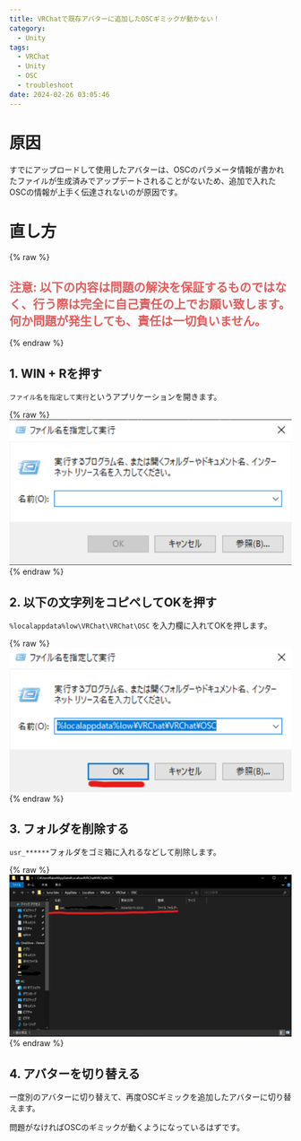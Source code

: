 ```yaml
---
title: VRChatで既存アバターに追加したOSCギミックが動かない！
category:
  - Unity
tags:
  - VRChat
  - Unity
  - OSC
  - troubleshoot
date: 2024-02-26 03:05:46
---
```


# 原因

すでにアップロードして使用したアバターは、OSCのパラメータ情報が書かれたファイルが生成済みでアップデートされることがないため、追加で入れたOSCの情報が上手く伝達されないのが原因です。

# 直し方

{% raw %}
<h2 style="color: #e35c5c">注意: 以下の内容は問題の解決を保証するものではなく、行う際は完全に自己責任の上でお願い致します。何か問題が発生しても、責任は一切負いません。</h2>
{% endraw %}

## 1. WIN + Rを押す

`ファイル名を指定して実行`というアプリケーションを開きます。

{% raw %}
<img style=" display: inline-block" src="/images/posts/2024/02/winr.png">
{% endraw %}


## 2. 以下の文字列をコピペしてOKを押す

`%localappdata%low\VRChat\VRChat\OSC` を入力欄に入れてOKを押します。

{% raw %}
<img style=" display: inline-block" src="/images/posts/2024/02/winrcnp.png">
{% endraw %}

## 3. フォルダを削除する

`usr_******`フォルダをゴミ箱に入れるなどして削除します。

{% raw %}
<img style=" display: inline-block" src="/images/posts/2024/02/delfolder.png">
{% endraw %}

## 4. アバターを切り替える

一度別のアバターに切り替えて、再度OSCギミックを追加したアバターに切り替えます。

問題がなければOSCのギミックが動くようになっているはずです。